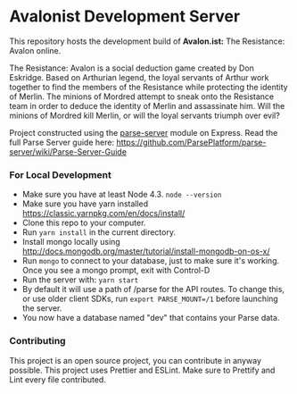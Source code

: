 # Avalonist Development Server

This repository hosts the development build of **Avalon.ist:** The Resistance: Avalon online. 

The Resistance: Avalon is a social deduction game created by Don Eskridge.
Based on Arthurian legend, the loyal servants of Arthur work together to find the members of the Resistance while protecting the identity of Merlin. The minions of Mordred attempt to sneak onto the Resistance team in order to deduce the identity of Merlin and assassinate him. Will the minions of Mordred kill Merlin, or will the loyal servants triumph over evil?

Project constructed using the [parse-server](https://github.com/ParsePlatform/parse-server) module on Express.
Read the full Parse Server guide here: https://github.com/ParsePlatform/parse-server/wiki/Parse-Server-Guide

### For Local Development

* Make sure you have at least Node 4.3. `node --version`
* Make sure you have yarn installed https://classic.yarnpkg.com/en/docs/install/
* Clone this repo to your computer.
* Run `yarn install` in the current directory.
* Install mongo locally using http://docs.mongodb.org/master/tutorial/install-mongodb-on-os-x/
* Run `mongo` to connect to your database, just to make sure it's working. Once you see a mongo prompt, exit with Control-D
* Run the server with: `yarn start`
* By default it will use a path of /parse for the API routes.  To change this, or use older client SDKs, run `export PARSE_MOUNT=/1` before launching the server.
* You now have a database named "dev" that contains your Parse data.

### Contributing

This project is an open source project, you can contribute in anyway possible. This project uses Prettier and ESLint. Make sure to Prettify and Lint every file contributed.
